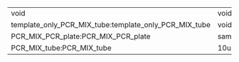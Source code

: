 ||||
|----|----|----|
|void|void|reaction_plate:reaction_plate|
|template_only_PCR_MIX_tube:template_only_PCR_MIX_tube|void|template_only_water_tube:template_only_water_tube|
|PCR_MIX_PCR_plate:PCR_MIX_PCR_plate|sample_DNAs_tube:sample_DNAs_tube|water_tube:water_tube|
|PCR_MIX_tube:PCR_MIX_tube|10uM_primer_F_tube:10uM_primer_F_tube|10uM_primer_R_tube:10uM_primer_R_tube|
